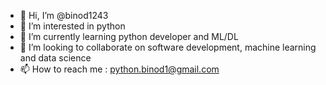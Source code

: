 - 👋 Hi, I’m @binod1243
- 👀 I’m interested in python
- 🌱 I’m currently learning python developer and ML/DL
- 💞️ I’m looking to collaborate on software development, machine learning and data science
- 📫 How to reach me : python.binod1@gmail.com

<!---
binod1243/binod1243 is a ✨ special ✨ repository because its `README.md` (this file) appears on your GitHub profile.
You can click the Preview link to take a look at your changes.
--->
